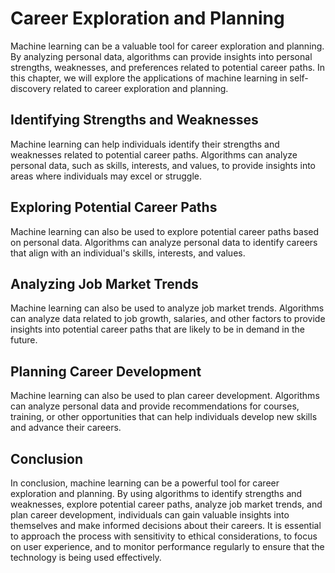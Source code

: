 Career Exploration and Planning
==============================================================================================

Machine learning can be a valuable tool for career exploration and planning. By analyzing personal data, algorithms can provide insights into personal strengths, weaknesses, and preferences related to potential career paths. In this chapter, we will explore the applications of machine learning in self-discovery related to career exploration and planning.

Identifying Strengths and Weaknesses
------------------------------------

Machine learning can help individuals identify their strengths and weaknesses related to potential career paths. Algorithms can analyze personal data, such as skills, interests, and values, to provide insights into areas where individuals may excel or struggle.

Exploring Potential Career Paths
--------------------------------

Machine learning can also be used to explore potential career paths based on personal data. Algorithms can analyze personal data to identify careers that align with an individual's skills, interests, and values.

Analyzing Job Market Trends
---------------------------

Machine learning can also be used to analyze job market trends. Algorithms can analyze data related to job growth, salaries, and other factors to provide insights into potential career paths that are likely to be in demand in the future.

Planning Career Development
---------------------------

Machine learning can also be used to plan career development. Algorithms can analyze personal data and provide recommendations for courses, training, or other opportunities that can help individuals develop new skills and advance their careers.

Conclusion
----------

In conclusion, machine learning can be a powerful tool for career exploration and planning. By using algorithms to identify strengths and weaknesses, explore potential career paths, analyze job market trends, and plan career development, individuals can gain valuable insights into themselves and make informed decisions about their careers. It is essential to approach the process with sensitivity to ethical considerations, to focus on user experience, and to monitor performance regularly to ensure that the technology is being used effectively.
